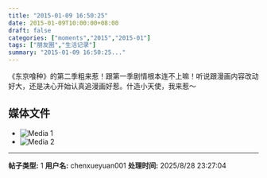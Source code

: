 ```yaml
---
title: "2015-01-09 16:50:25"
date: 2015-01-09T10:00:00+08:00
draft: false
categories: ["moments","2015","2015-01"]
tags: ["朋友圈","生活记录"]
summary: "2015-01-09 16:50:25..."
---
```


《东京喰种》的第二季粗来惹！跟第一季剧情根本连不上嘛！听说跟漫画内容改动好大，还是决心开始认真追漫画好惹。什造小天使，我来惹～

## 媒体文件

- ![Media 1](/Moments/photos/2015-01-09/201501091650250.jpg)
- ![Media 2](/Moments/photos/2015-01-09/201501091650251.jpg)

---

**帖子类型:** 1
**用户名:** chenxueyuan001
**处理时间:** 2025/8/28 23:27:04
